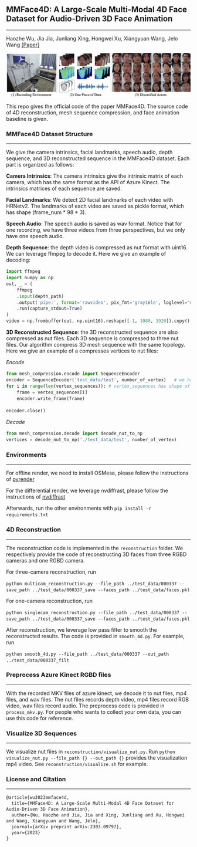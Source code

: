 ## MMFace4D: A Large-Scale Multi-Modal 4D Face Dataset for Audio-Driven 3D Face Animation
------
Haozhe Wu, Jia Jia, Junliang Xing, Hongwei Xu, Xiangyuan Wang, Jelo Wang
[[Paper]](https://arxiv.org/abs/2303.09797)


![plot](./images/demo.png)

This repo gives the official code of the paper MMFace4D. The source code of 4D reconstruction, mesh sequence compression, and face animation baseline is given.

### MMFace4D Dataset Structure
------

We give the camera intrinsics, facial landmarks, speech audio, depth sequence, and 3D reconstructed sequence in the MMFace4D dataset. Each part is organized as follows:

**Camera Intrinsics**: The camera intrinsics give the intrinsic matrix of each camera, which has the same format as the API of Azure Kinect. The intrinsics matrices of each sequence are saved.

**Facial Landmarks**: We detect 2D facial landmarks of each video with HRNetv2. The landmarks of each video are saved as pickle format, which has shape (frame_num * 98 * 3).

**Speech Audio**: The speech audio is saved as wav format. Notice that for one recording, we have three videos from three perspectives, but we only have one speech audio.

**Depth Sequence**: the depth video is compressed as nut format with uint16. We can leverage ffmpeg to decode it. Here we give an example of decoding:

```python
import ffmpeg
import numpy as np
out, _ = (
    ffmpeg
    .input(depth_path)
    .output('pipe:', format='rawvideo', pix_fmt='gray16le', loglevel="quiet")
    .run(capture_stdout=True)
)
video = np.frombuffer(out, np.uint16).reshape([-1, 1080, 1920]).copy()
```


**3D Reconstructed Sequence**: the 3D reconstructed sequence are also compressed as nut files. Each 3D sequence is compressed to three nut files. Our algorithm compress 3D mesh sequence with the same topology. Here we give an example of a compresses vertices to nut files:

*Encode*
```python
from mesh_compression.encode import SequenceEncoder
encoder = SequenceEncoder('test_data/test', number_of_vertex)   # we have three video files, test_data/test_{0, 1, 2}.nut
for i in range(len(vertex_sequences)): # vertex_sequences has shape of frame_num * num_vertex * 3
    frame = vertex_sequences[i]
    encoder.write_frame(frame)

encoder.close()
```

*Decode*
```python
from mesh_compression.decode import decode_nut_to_np
vertices = decode_nut_to_np('./test_data/test', number_of_vertex)
```

### Environments
------

For offline render, we need to install OSMesa, please follow the instructions of [pyrender](https://pyrender.readthedocs.io/en/latest/install/index.html)

For the differential render, we leverage nvdiffrast, please follow the instructions of [nvdiffrast](https://github.com/NVlabs/nvdiffrast)

Afterwards, run the other environments with 
`pip install -r requirements.txt`

### 4D Reconstruction
------

The reconstruction code is implemented in the `reconstruction` folder. We respectively provide the code of reconstructing 3D faces from three RGBD cameras and one RGBD camera.

For three-camera reconstruction, run

`python multicam_reconstruction.py --file_path ../test_data/000337 --save_path ../test_data/000337_save --faces_path ../test_data/faces.pkl`

For one-camera reconstruction, run

`
python singlecam_reconstruction.py --file_path ../test_data/000337 --save_path ../test_data/000337_save --faces_path ../test_data/faces.pkl
`

After reconstruction, we leverage low pass filter to smooth the reconstructed results. The code is provided in `smooth_4d.py`. For example, run

`
python smooth_4d.py --file_path ../test_data/000337 --out_path ../test_data/000337_filt
`


### Preprocess Azure Kinect RGBD files
------
With the recorded MKV files of azure kinect, we decode it to nut files, mp4 files, and wav files. The nut files records depth video, mp4 files record RGB video, wav files record audio.
The preprocess code is provided in `process_mkv.py`. 
For people who wants to collect your own data, you can use this code for reference.

### Visualize 3D Sequences
------
We visualize nut files in `reconstruction/visualize_nut.py`. Run `python visualize_nut.py --file_path {} --out_path {}` provides the visualization mp4 video. See `reconstruction/visualize.sh` for example.

### License and Citation
------
```
@article{wu2023mmface4d,
  title={MMFace4D: A Large-Scale Multi-Modal 4D Face Dataset for Audio-Driven 3D Face Animation},
  author={Wu, Haozhe and Jia, Jia and Xing, Junliang and Xu, Hongwei and Wang, Xiangyuan and Wang, Jelo},
  journal={arXiv preprint arXiv:2303.09797},
  year={2023}
}
```
